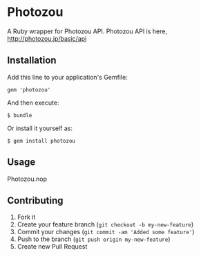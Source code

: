 # Photozou

A Ruby wrapper for Photozou API.
Photozou API is here, http://photozou.jp/basic/api

## Installation

Add this line to your application's Gemfile:

    gem 'photozou'

And then execute:

    $ bundle

Or install it yourself as:

    $ gem install photozou

## Usage

Photozou.nop

## Contributing

1. Fork it
2. Create your feature branch (`git checkout -b my-new-feature`)
3. Commit your changes (`git commit -am 'Added some feature'`)
4. Push to the branch (`git push origin my-new-feature`)
5. Create new Pull Request

